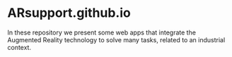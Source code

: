 # ARsupport.github.io

In these repository we present some web apps that integrate the Augmented Reality technology to solve many tasks, related to an industrial context.
